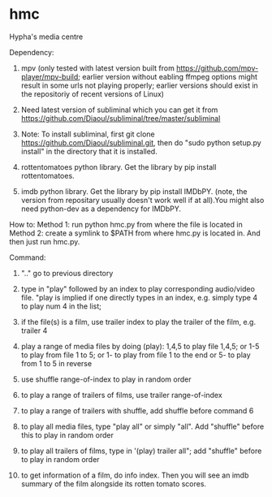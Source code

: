 # hmc
Hypha's media centre

Dependency:


1. mpv (only tested with latest version built from https://github.com/mpv-player/mpv-build; earlier version without eabling ffmpeg options might result in some urls not playing properly; earlier versions should exist in the repositoriy of recent versions of Linux)

2. Need latest version of subliminal which you can get it from https://github.com/Diaoul/subliminal/tree/master/subliminal

3. Note: To install subliminal,  first git clone https://github.com/Diaoul/subliminal.git, then do "sudo python setup.py install" in the directory that it is installed.

4. rottentomatoes python library. Get the library by pip install rottentomatoes.      

5. imdb python library. Get the library by pip install IMDbPY. (note, the version from repositary usually doesn't work well if at all).You might also need python-dev as a dependency for IMDbPY.  


How to:
Method 1: run python hmc.py from where the file is located in 
Method 2: create a symlink to $PATH from where hmc.py is located in. And then just run hmc.py.

Command:

1. ".." go to previous directory

2. type in "play" followed by an index to play corresponding audio/video file. "play is implied if one directly types in an index, e.g. simply type 4 to play num 4 in the list; 

3. if the file(s) is a film, use trailer index to play the trailer of the film, e.g. trailer 4

4. play a range of media files by doing (play):
   1,4,5 to play file 1,4,5;
   or 1-5 to play from file 1 to 5; 
   or 1- to play from file 1 to the end 
   or 5- to play from 1 to 5 in reverse

5. use shuffle range-of-index to play in random order

6. to play a range of trailers of films, use trailer range-of-index

7. to play a range of trailers with shuffle, add shuffle before command 6

8. to play all media files, type "play all" or simply "all". Add "shuffle" before this to play in random order

9. to play all trailers of films, type in '(play) trailer all"; add "shuffle" before to play in random order

10. to get information of a film, do info index. Then you will see an imdb summary of the film alongside its rotten tomato scores.
